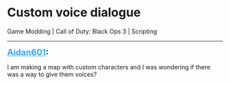 # Custom voice dialogue
Game Modding | Call of Duty: Black Ops 3 | Scripting

---
<strong style="font-size: 1.4em;"><span style="text-decoration: underline;text-decoration-color: #34a7f9;"><span style="color:#34a7f9;">Aidan601</span></span>:</strong>

<p>I am making a map with custom characters and I was wondering if there was a way to give them voices?</p>
